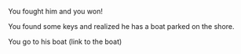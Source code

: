 You fought him and you won!

You found some keys and realized he has a boat parked on the shore.

You go to his boat (link to the boat)